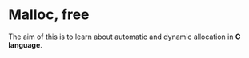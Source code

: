 # Malloc, free

The aim of this is to learn about automatic and dynamic allocation in **C language**.

